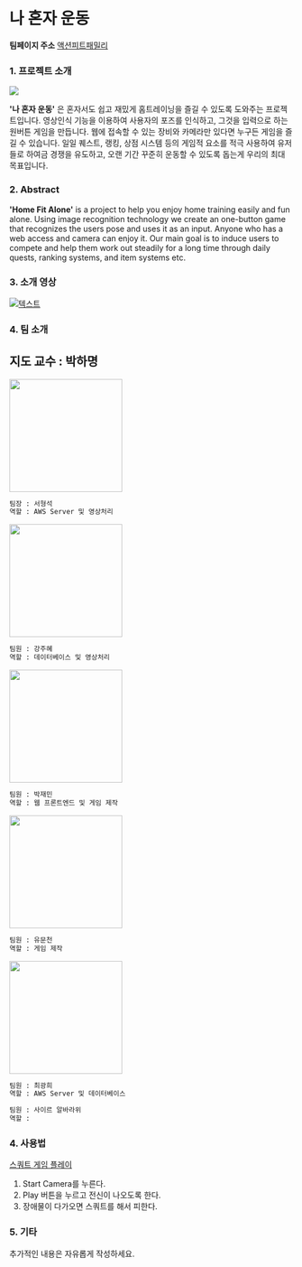 
나 혼자 운동 
=============

**팀페이지 주소** [액션피트패밀리](https://github.com/kookmin-sw/capstone-2020-24)

### 1. 프로젝트 소개
<img src="https://user-images.githubusercontent.com/41886825/77662443-36613b80-6fbf-11ea-98c1-6779632a8bce.png"></img>
 
  **'나 혼자 운동'** 은 혼자서도 쉽고 재밌게 홈트레이닝을 즐길 수 있도록 도와주는 프로젝트입니다. 
영상인식 기능을 이용하여 사용자의 포즈를 인식하고, 그것을 입력으로 하는 원버튼 게임을 만듭니다. 웹에 접속할 수 있는 장비와 카메라만 있다면 누구든 게임을 즐길 수 있습니다. 일일 퀘스트, 랭킹, 상점 시스템 등의 게임적 요소를 적극 사용하여 유저들로 하여금 경쟁을 유도하고, 오랜 기간 꾸준히 운동할 수 있도록 돕는게 우리의 최대 목표입니다.

### 2. Abstract
  **'Home Fit Alone'** is a project to help you enjoy home training easily and fun alone. Using image recognition technology we create an one-button game that recognizes the users pose and uses it as an input. Anyone who has a web access and camera can enjoy it. Our main goal is to induce users to compete and help them work out steadily for a long time through daily quests, ranking systems, 
and item systems etc.

### 3. 소개 영상
[![텍스트](https://user-images.githubusercontent.com/41886825/77716183-e5822f00-7020-11ea-9fef-8e5a5bfc64bb.png)](https://youtu.be/4XUc72WqI-I)

### 4. 팀 소개

**지도 교수 : 박하명**
-------------
   
<img width="200" src="https://user-images.githubusercontent.com/30205073/77715644-79eb9200-701f-11ea-98fd-cd6af1d22a81.jpg"></img>
```markdown
팀장 : 서형석
역할 : AWS Server 및 영상처리
```
<img width="200" src="https://user-images.githubusercontent.com/12998163/77720980-dbfec400-702c-11ea-9429-5cfcc35cf363.jpg"></img>
```markdown
팀원 : 강주혜
역할 : 데이터베이스 및 영상처리
```
<img width="200" src="https://user-images.githubusercontent.com/41886825/77715560-44df3f80-701f-11ea-87a6-a8bbede8c3e7.png"></img>
```markdown
팀원 : 박재민
역할 : 웹 프론트엔드 및 게임 제작
```
<img width="200" src="https://user-images.githubusercontent.com/41886825/77663023-ee8ee400-6fbf-11ea-887d-08eec9f228d1.jpg"></img>
```markdown
팀원 : 유문천
역할 : 게임 제작
```
<img width="200" src="https://user-images.githubusercontent.com/41886825/77666482-5b0be200-6fc4-11ea-9de3-8c7b9476a1f2.jpg"></img>
```markdown
팀원 : 최광희
역할 : AWS Server 및 데이터베이스
```

```markdown
팀원 : 사이르 알바라위
역할 : 
```

### 4. 사용법
[스쿼트 게임 플레이](https://jacob3015.github.io/teachableMachine/)
1. Start Camera를 누른다.
2. Play 버튼을 누르고 전신이 나오도록 한다.
3. 장애물이 다가오면 스쿼트를 해서 피한다. 

### 5. 기타

추가적인 내용은 자유롭게 작성하세요.
